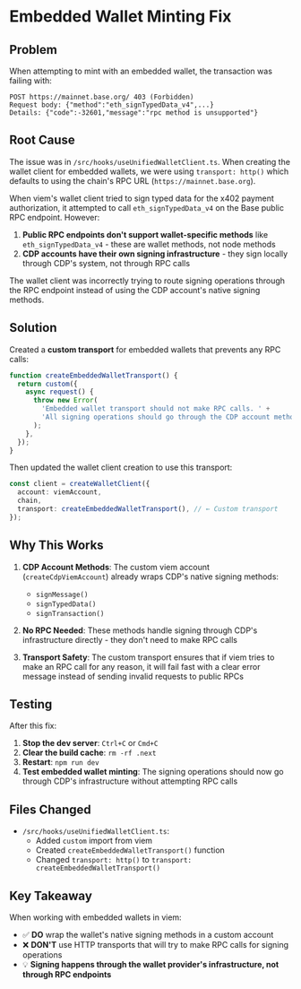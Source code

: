 # Embedded Wallet Minting Fix

## Problem

When attempting to mint with an embedded wallet, the transaction was failing with:

```
POST https://mainnet.base.org/ 403 (Forbidden)
Request body: {"method":"eth_signTypedData_v4",...}
Details: {"code":-32601,"message":"rpc method is unsupported"}
```

## Root Cause

The issue was in `/src/hooks/useUnifiedWalletClient.ts`. When creating the wallet client for embedded wallets, we were using `transport: http()` which defaults to using the chain's RPC URL (`https://mainnet.base.org`).

When viem's wallet client tried to sign typed data for the x402 payment authorization, it attempted to call `eth_signTypedData_v4` on the Base public RPC endpoint. However:

1. **Public RPC endpoints don't support wallet-specific methods** like `eth_signTypedData_v4` - these are wallet methods, not node methods
2. **CDP accounts have their own signing infrastructure** - they sign locally through CDP's system, not through RPC calls

The wallet client was incorrectly trying to route signing operations through the RPC endpoint instead of using the CDP account's native signing methods.

## Solution

Created a **custom transport** for embedded wallets that prevents any RPC calls:

```typescript
function createEmbeddedWalletTransport() {
  return custom({
    async request() {
      throw new Error(
        'Embedded wallet transport should not make RPC calls. ' +
        'All signing operations should go through the CDP account methods.'
      );
    },
  });
}
```

Then updated the wallet client creation to use this transport:

```typescript
const client = createWalletClient({
  account: viemAccount,
  chain,
  transport: createEmbeddedWalletTransport(), // ← Custom transport
});
```

## Why This Works

1. **CDP Account Methods**: The custom viem account (`createCdpViemAccount`) already wraps CDP's native signing methods:
   - `signMessage()`
   - `signTypedData()` 
   - `signTransaction()`

2. **No RPC Needed**: These methods handle signing through CDP's infrastructure directly - they don't need to make RPC calls

3. **Transport Safety**: The custom transport ensures that if viem tries to make an RPC call for any reason, it will fail fast with a clear error message instead of sending invalid requests to public RPCs

## Testing

After this fix:

1. **Stop the dev server**: `Ctrl+C` or `Cmd+C`
2. **Clear the build cache**: `rm -rf .next`
3. **Restart**: `npm run dev`
4. **Test embedded wallet minting**: The signing operations should now go through CDP's infrastructure without attempting RPC calls

## Files Changed

- `/src/hooks/useUnifiedWalletClient.ts`:
  - Added `custom` import from viem
  - Created `createEmbeddedWalletTransport()` function
  - Changed `transport: http()` to `transport: createEmbeddedWalletTransport()`

## Key Takeaway

When working with embedded wallets in viem:
- ✅ **DO** wrap the wallet's native signing methods in a custom account
- ❌ **DON'T** use HTTP transports that will try to make RPC calls for signing operations
- 💡 **Signing happens through the wallet provider's infrastructure, not through RPC endpoints**
